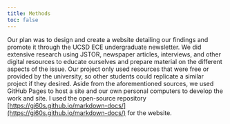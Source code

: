 ```yaml
---
title: Methods
toc: false
---
```


Our plan was to design and create a website detailing our findings and promote it through the UCSD ECE undergraduate newsletter. We did extensive research using JSTOR, newspaper articles, interviews, and other digital resources to educate ourselves and prepare material on the different aspects of the issue. Our project only used resources that were free or provided by the university, so other students could replicate a similar project if they desired. Aside from the aforementioned sources, we used GitHub Pages to host a site and our own personal computers to develop the work and site. I used the open-source repository [https://gi60s.github.io/markdown-docs/](https://gi60s.github.io/markdown-docs/) for the website.